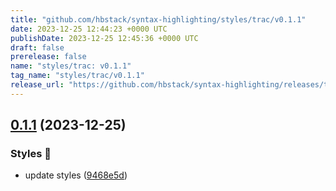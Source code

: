 ```yaml
---
title: "github.com/hbstack/syntax-highlighting/styles/trac/v0.1.1"
date: 2023-12-25 12:44:23 +0000 UTC
publishDate: 2023-12-25 12:45:36 +0000 UTC
draft: false
prerelease: false
name: "styles/trac: v0.1.1"
tag_name: "styles/trac/v0.1.1"
release_url: "https://github.com/hbstack/syntax-highlighting/releases/tag/styles/trac/v0.1.1"
---
```


## [0.1.1](https://github.com/hbstack/syntax-highlighting/compare/styles/trac/v0.1.0...styles/trac/v0.1.1) (2023-12-25)


### Styles 🎨

* update styles ([9468e5d](https://github.com/hbstack/syntax-highlighting/commit/9468e5d054f6c1775a1966bcf308506cebd2f804))
